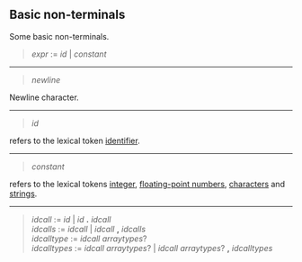 ## Basic non-terminals

Some basic non-terminals.

> *expr* := *id* | *constant*

---

> *newline*

Newline character.

---

> *id*

refers to the lexical token [identifier](./lex_identifiers.md).

---

> *constant*

refers to the lexical tokens [integer](./lex_integers.md),
[floating-point numbers](./lex_floats.md), [characters](./lex_chars.md)
and [strings](./lex_strings.md).

---

> *idcall* := *id* | *id* **.** *idcall*\
> *idcalls* := *idcall* | *idcall* **,** *idcalls*\
> *idcalltype* := *idcall* *arraytypes*?\
> *idcalltypes* := *idcall* *arraytypes*? | *idcall* *arraytypes*? **,** *idcalltypes*
